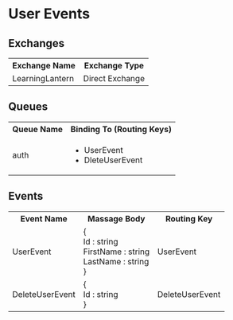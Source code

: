 # User Events

## Exchanges

<table>
  <tr>
    <th>Exchange Name</th>
    <th>Exchange Type</th>
  </tr>
  <tr>
    <td>LearningLantern</td>
    <td>Direct Exchange</td>
  </tr>
</table>

## Queues

<table>
  <tr>
    <th>Queue Name</th>
    <th>Binding To (Routing Keys)</th>
  </tr>
  <tr>
    <td>auth</td>
    <td>
      <ul>
        <li>UserEvent</li>
        <li>DleteUserEvent</li>
      </ul>
    </td>
  </tr>
</table>

## Events

<table>
  <tr>
    <th>Event Name</th>
    <th>Massage Body</th>
    <th>Routing Key</th>
  </tr>
  <tr>
    <td>UserEvent</td>
    <td>
        {<br>
        Id : string<br>
        FirstName : string<br>
        LastName : string<br>
        }<br>
    </td>
    <td>UserEvent</td>
  </tr>
  <tr>
    <td>DeleteUserEvent</td>
    <td>
        {<br>
        Id : string<br>
        }<br>
    </td>
    <td>DeleteUserEvent</td>
  </tr>
</table>
